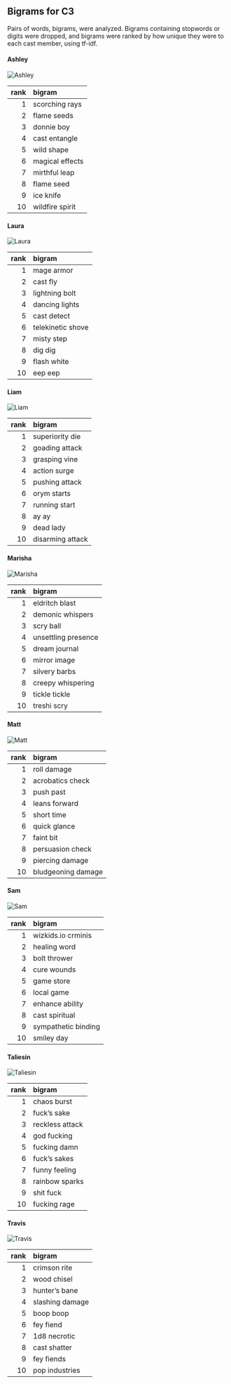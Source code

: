 
## Bigrams for C3

Pairs of words, bigrams, were analyzed. Bigrams containing stopwords or
digits were dropped, and bigrams were ranked by how unique they were to
each cast member, using tf-idf.

#### Ashley

![Ashley](../plots/bigramClouds/C3/C3ASHLEY.png)

| rank | bigram          |
| ---: | :-------------- |
|    1 | scorching rays  |
|    2 | flame seeds     |
|    3 | donnie boy      |
|    4 | cast entangle   |
|    5 | wild shape      |
|    6 | magical effects |
|    7 | mirthful leap   |
|    8 | flame seed      |
|    9 | ice knife       |
|   10 | wildfire spirit |

#### Laura

![Laura](../plots/bigramClouds/C3/C3LAURA.png)

| rank | bigram            |
| ---: | :---------------- |
|    1 | mage armor        |
|    2 | cast fly          |
|    3 | lightning bolt    |
|    4 | dancing lights    |
|    5 | cast detect       |
|    6 | telekinetic shove |
|    7 | misty step        |
|    8 | dig dig           |
|    9 | flash white       |
|   10 | eep eep           |

#### Liam

![Liam](../plots/bigramClouds/C3/C3LIAM.png)

| rank | bigram           |
| ---: | :--------------- |
|    1 | superiority die  |
|    2 | goading attack   |
|    3 | grasping vine    |
|    4 | action surge     |
|    5 | pushing attack   |
|    6 | orym starts      |
|    7 | running start    |
|    8 | ay ay            |
|    9 | dead lady        |
|   10 | disarming attack |

#### Marisha

![Marisha](../plots/bigramClouds/C3/C3MARISHA.png)

| rank | bigram              |
| ---: | :------------------ |
|    1 | eldritch blast      |
|    2 | demonic whispers    |
|    3 | scry ball           |
|    4 | unsettling presence |
|    5 | dream journal       |
|    6 | mirror image        |
|    7 | silvery barbs       |
|    8 | creepy whispering   |
|    9 | tickle tickle       |
|   10 | treshi scry         |

#### Matt

![Matt](../plots/bigramClouds/C3/C3MATT.png)

| rank | bigram             |
| ---: | :----------------- |
|    1 | roll damage        |
|    2 | acrobatics check   |
|    3 | push past          |
|    4 | leans forward      |
|    5 | short time         |
|    6 | quick glance       |
|    7 | faint bit          |
|    8 | persuasion check   |
|    9 | piercing damage    |
|   10 | bludgeoning damage |

#### Sam

![Sam](../plots/bigramClouds/C3/C3SAM.png)

| rank | bigram              |
| ---: | :------------------ |
|    1 | wizkids.io crminis  |
|    2 | healing word        |
|    3 | bolt thrower        |
|    4 | cure wounds         |
|    5 | game store          |
|    6 | local game          |
|    7 | enhance ability     |
|    8 | cast spiritual      |
|    9 | sympathetic binding |
|   10 | smiley day          |

#### Taliesin

![Taliesin](../plots/bigramClouds/C3/C3TALIESIN.png)

| rank | bigram          |
| ---: | :-------------- |
|    1 | chaos burst     |
|    2 | fuck’s sake     |
|    3 | reckless attack |
|    4 | god fucking     |
|    5 | fucking damn    |
|    6 | fuck’s sakes    |
|    7 | funny feeling   |
|    8 | rainbow sparks  |
|    9 | shit fuck       |
|   10 | fucking rage    |

#### Travis

![Travis](../plots/bigramClouds/C3/C3TRAVIS.png)

| rank | bigram          |
| ---: | :-------------- |
|    1 | crimson rite    |
|    2 | wood chisel     |
|    3 | hunter’s bane   |
|    4 | slashing damage |
|    5 | boop boop       |
|    6 | fey fiend       |
|    7 | 1d8 necrotic    |
|    8 | cast shatter    |
|    9 | fey fiends      |
|   10 | pop industries  |

